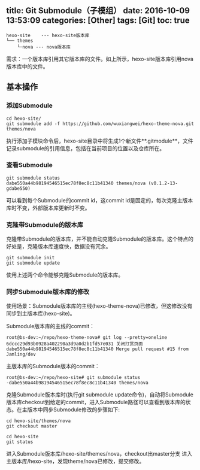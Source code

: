 title: Git Submodule（子模组）
date: 2016-10-09 13:53:09
categories: [Other]
tags: [Git]
toc: true
---

```
hexo-site    --- hexo-site版本库
└── themes
    └─nova --- nova版本库
```

需求：一个版本库引用其它版本库的文件。如上所示，hexo-site版本库引用nova版本库中的文件。


<!--more-->


## 基本操作

### 添加Submodule

```
cd hexo-site/
git submodule add -f https://github.com/wuxiangwei/hexo-theme-nova.git themes/nova
```
执行添加子模块命令后，hexo-site目录中将生成1个新文件**.gitmodule**，文件记录submodule的引用信息，包括在当前项目的位置以及仓库所在。

### 查看Submodule

```
git submodule status 
dabe550a44b98194546515ec78f8ec8c11b41340 themes/nova (v0.1.2-13-gdabe550)
```
可以看到每个Submodule的commit id，这commit id是固定的，每次克隆主版本库时不变，外部版本库更新时不变。

### 克隆带Submodule的版本库

克隆带Submodule的版本库，并不能自动克隆Submodule的版本库。这个特点的好处是，克隆版本库速度快，数据没有冗余。

```
git submodule init
git submodule update
```
使用上述两个命令能够克隆Submodule的版本库。

### 同步Submodule版本库的修改

使用场景：Submodule版本库的主线(hexo-theme-nova)已修改，但这修改没有同步到主版本库(hexo-site)。

Submodule版本库的主线的commit：
```
root@bs-dev:~/repo/hexo-theme-nova# git log --pretty=oneline
6dccc29d93b0928a402290a3d9a0d2b1fd57e031 关闭打赏页面
dabe550a44b98194546515ec78f8ec8c11b41340 Merge pull request #15 from Jamling/dev
```

主版本库的Submodule版本的commit：
```
root@bs-dev:~/repo/hexo-site# git submodule status 
-dabe550a44b98194546515ec78f8ec8c11b41340 themes/nova
```

克隆Submodule版本库时(执行git submodule update命令)，自动将Submodule版本库checkout到给定的commit，进入Submodule路径可以查看到版本库的状态。在主版本中同步Submodule修改的步骤如下:

```
cd hexo-site/themes/nova
git checkout master

cd hexo-site
git status
```
进入Submodule版本库/hexo-site/themes/nova，checkout出master分支
进入主版本库/hexo-site，发现theme/nova已修改，提交修改。




